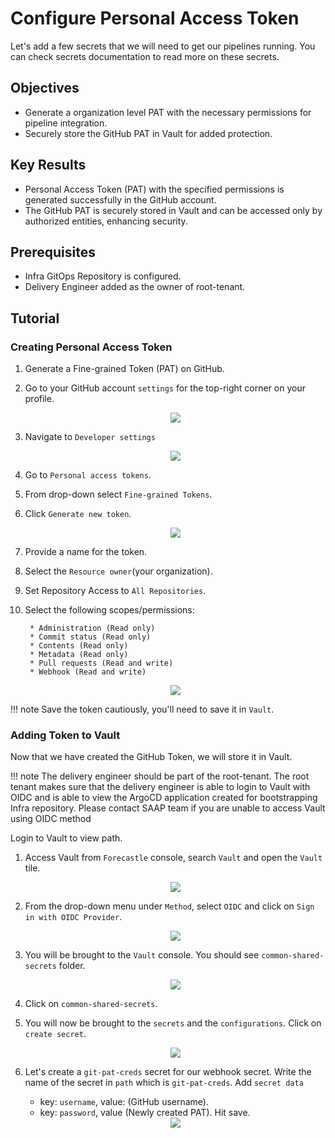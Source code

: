# Configure Personal Access Token

Let's add a few secrets that we will need to get our pipelines running.
You can check secrets documentation to read more on these secrets.

## Objectives

* Generate a organization level PAT with the necessary permissions for pipeline integration.
* Securely store the GitHub PAT in Vault for added protection.

## Key Results

* Personal Access Token (PAT) with the specified permissions is generated successfully in the GitHub account.
* The GitHub PAT is securely stored in Vault and can be accessed only by authorized entities, enhancing security.

## Prerequisites

* Infra GitOps Repository is configured.
* Delivery Engineer added as the owner of root-tenant.

## Tutorial

### Creating Personal Access Token

1. Generate a Fine-grained Token (PAT) on GitHub.

1. Go to your GitHub account `settings` for the top-right corner on your profile.

    <div style="text-align:center"><img src="images/git-account-settings.png" /></div>

1. Navigate to `Developer settings`

      <div style="text-align:center"><img src="images/developer-settings.png" /></div>

1. Go to `Personal access tokens`.

1. From drop-down select `Fine-grained Tokens`.

1. Click `Generate new token`.

    <div style="text-align:center"><img src="images/pat-create.png" /></div>

1. Provide a name for the token.

1. Select the `Resource owner`(your organization).

1. Set Repository Access to `All Repositories`.

1. Select the following scopes/permissions:

        * Administration (Read only)
        * Commit status (Read only)
        * Contents (Read only)
        * Metadata (Read only)
        * Pull requests (Read and write)
        * Webhook (Read and write)

    <div style="text-align:center"><img src="images/repository-permissions.png" /></div>
   
!!! note
    Save the token cautiously, you'll need to save it in `Vault`.

### Adding Token to Vault

Now that we have created the GitHub Token, we will store it in Vault.

!!! note
    The delivery engineer should be part of the root-tenant. The root tenant makes sure that the delivery engineer is able to login to Vault with OIDC and is able to view the ArgoCD application created for bootstrapping Infra repository.
    Please contact SAAP team if you are unable to access Vault using OIDC method

Login to Vault to view <your-tenant> path.

1. Access Vault from `Forecastle` console, search `Vault` and open the `Vault` tile.

    <div style="text-align:center"><img src="images/forecastle.png" /></div>

1. From the drop-down menu under `Method`, select `OIDC` and click on `Sign in with OIDC Provider`.

    <div style="text-align:center"><img src="images/login-oidc.png" /></div>

1. You will be brought to the `Vault` console. You should see `common-shared-secrets` folder.

    <div style="text-align:center"><img src="images/common-shared-secrets.png" /></div>

1. Click on `common-shared-secrets`.

1. You will now be brought to the `secrets` and the `configurations`. Click on `create secret`.

     <div style="text-align:center"><img src="images/create-secret.png" /></div>

1. Let's create a `git-pat-creds` secret for our webhook secret. Write the name of the secret in `path` which is `git-pat-creds`. Add `secret data`
     * key: `username`, value: (GitHub username).
     * key: `password`, value (Newly created PAT).
   Hit save.

     <div style="text-align:center"><img src="images/git-pat-creds.png" /></div>
